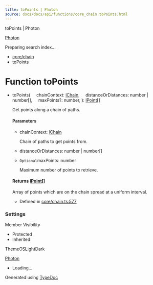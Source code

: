 ```yaml
---
title: toPoints | Photon
source: docs/docs/api/functions/core_chain.toPoints.html
---
```


toPoints | Photon

[Photon](../index.html)




Preparing search index...

* [core/chain](../modules/core_chain.html)
* toPoints

# Function toPoints

* toPoints(
      chainContext: [IChain](../interfaces/core_maker.IChain.html),
      distanceOrDistances: number | number[],
      maxPoints?: number,
  ): [IPoint](../interfaces/core_schema.IPoint.html)[]

  Get points along a chain of paths.

  #### Parameters

  + chainContext: [IChain](../interfaces/core_maker.IChain.html)

    Chain of paths to get points from.
  + distanceOrDistances: number | number[]
  + `Optional`maxPoints: number

    Maximum number of points to retrieve.

  #### Returns [IPoint](../interfaces/core_schema.IPoint.html)[]

  Array of points which are on the chain spread at a uniform interval.

  + Defined in [core/chain.ts:577](https://github.com/mwhite454/photon/blob/main/packages/photon/src/core/chain.ts#L577)

### Settings

Member Visibility

* Protected
* Inherited

ThemeOSLightDark

[Photon](../index.html)

* Loading...

Generated using [TypeDoc](https://typedoc.org/)
